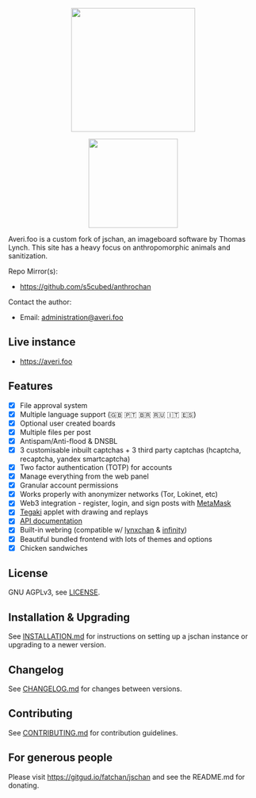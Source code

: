 <p align="center">
 <img src="https://averi.foo/file/homepage-icon.png" width=250px>
</p>
<p align="center">
 <img src="https://skillicons.dev/icons?i=cloudflare,nodejs" width=180px>
</p>



Averi.foo is a custom fork of jschan, an imageboard software by Thomas Lynch.
This site has a heavy focus on anthropomorphic animals and sanitization.

Repo Mirror(s):
 - https://github.com/s5cubed/anthrochan

Contact the author:
 - Email: administration@averi.foo

## Live instance
 - https://averi.foo

## Features
 - [x] File approval system
 - [x] Multiple language support (🇬🇧 🇵🇹 🇧🇷 🇷🇺 🇮🇹 🇪🇸)
 - [x] Optional user created boards
 - [x] Multiple files per post
 - [x] Antispam/Anti-flood & DNSBL
 - [x] 3 customisable inbuilt captchas + 3 third party captchas (hcaptcha, recaptcha, yandex smartcaptcha)
 - [x] Two factor authentication (TOTP) for accounts
 - [x] Manage everything from the web panel
 - [x] Granular account permissions
 - [x] Works properly with anonymizer networks (Tor, Lokinet, etc)
 - [x] Web3 integration - register, login, and sign posts with [MetaMask](https://metamask.io)
 - [x] [Tegaki](https://github.com/desuwa/tegaki) applet with drawing and replays
 - [x] [API documentation](https://fatchan.gitgud.site/jschan-docs/)
 - [x] Built-in webring (compatible w/ [lynxchan](https://gitlab.com/alogware/LynxChanAddon-Webring) & [infinity](https://gitlab.com/Tenicu/infinityaddon-webring))
 - [x] Beautiful bundled frontend with lots of themes and options
 - [x] Chicken sandwiches 

## License
GNU AGPLv3, see [LICENSE](LICENSE).

## Installation & Upgrading
See [INSTALLATION.md](INSTALLATION.md) for instructions on setting up a jschan instance or upgrading to a newer version.

## Changelog
See [CHANGELOG.md](CHANGELOG.md) for changes between versions.

## Contributing
See [CONTRIBUTING.md](CONTRIBUTING.md) for contribution guidelines.

## For generous people

Please visit https://gitgud.io/fatchan/jschan and see the README.md
for donating.
